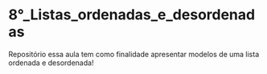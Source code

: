 # 8°_Listas_ordenadas_e_desordenadas
Repositório essa aula tem como finalidade apresentar modelos de uma lista ordenada e desordenada! 
